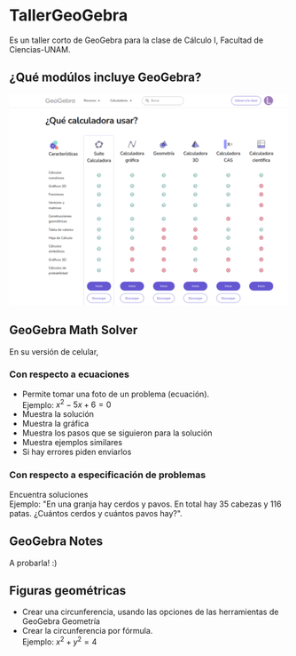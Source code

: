 # TallerGeoGebra
Es un taller corto de GeoGebra para la clase de Cálculo I, Facultad de Ciencias-UNAM.

## ¿Qué modúlos incluye GeoGebra?
![Descripción de la imagen](/imagenes/modulosGeoGebra.png)

## GeoGebra Math Solver 
En su versión de celular, 

  ### Con respecto a ecuaciones
- Permite tomar una foto de un problema (ecuación). <br> Ejemplo: $x^{2} - 5x +6 = 0$
- Muestra la solución
- Muestra la gráfica
- Muestra los pasos que se siguieron para la solución
- Muestra ejemplos similares
- Si hay errores piden enviarlos

### Con respecto a especificación de problemas
Encuentra soluciones <br>
Ejemplo:
"En una granja hay cerdos y pavos. En total hay 35 cabezas y 116 patas. ¿Cuántos cerdos y cuántos pavos hay?". 

## GeoGebra Notes

A probarla! :)

## Figuras geométricas
- Crear una circunferencia, usando las opciones de las herramientas de GeoGebra Geometría
- Crear la circunferencia por fórmula.<br>
Ejemplo:
$x^{2}+y^{2}= 4$
